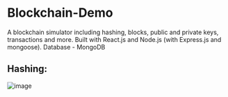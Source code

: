 # Blockchain-Demo
A blockchain simulator including hashing, blocks, public and private keys, transactions and more. Built with React.js and Node.js (with Express.js and mongoose). Database - MongoDB

## Hashing:
![image](https://user-images.githubusercontent.com/88652463/129470406-58bc5d1c-c4ce-489b-8b29-99c4dedf3ae5.png)
